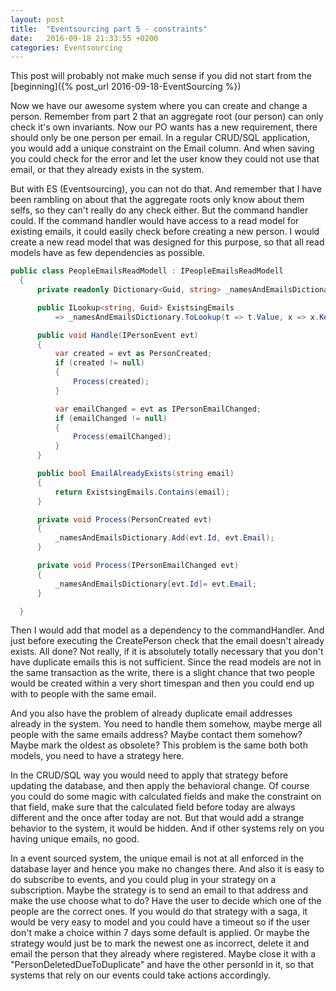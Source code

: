 ```yaml
---
layout: post
title:  "Eventsourcing part 5 - constraints"
date:   2016-09-18 21:33:55 +0200
categories: Eventsourcing
---
```

This post will probably not make much sense if you did not start from the [beginning]({% post_url 2016-09-18-EventSourcing %})

Now we have our awesome system where you can create and change a person. Remember from part 2 that an aggregate root (our person) can only check it's own invariants. Now our PO wants has a new requirement, there should only be one person per email.
In a regular CRUD/SQL application, you would add a unique constraint on the Email column. And when saving you could check for the error and let the user know they could not use that email, or that they already exists in the system.

But with ES (Eventsourcing), you can not do that. And remember that I have been rambling on about that the aggregate roots only know about them selfs, so they can't really do any check either. But the command handler could. If the command handler would have access to a read model for existing emails, it could easily check before creating a new person.
I would create a new read model that was designed for this purpose, so that all read models have as few dependencies as possible.

```cs
public class PeopleEmailsReadModell : IPeopleEmailsReadModell
  {
      private readonly Dictionary<Guid, string> _namesAndEmailsDictionary = new Dictionary<Guid, string>();

      public ILookup<string, Guid> ExistsingEmails
          => _namesAndEmailsDictionary.ToLookup(t => t.Value, x => x.Key);

      public void Handle(IPersonEvent evt)
      {
          var created = evt as PersonCreated;
          if (created != null)
          {
              Process(created);
          }

          var emailChanged = evt as IPersonEmailChanged;
          if (emailChanged != null)
          {
              Process(emailChanged);
          }
      }

      public bool EmailAlreadyExists(string email)
      {
          return ExistsingEmails.Contains(email);
      }

      private void Process(PersonCreated evt)
      {
          _namesAndEmailsDictionary.Add(evt.Id, evt.Email);
      }

      private void Process(IPersonEmailChanged evt)
      {
          _namesAndEmailsDictionary[evt.Id]= evt.Email;
      }

  }
```

Then I would add that model as a dependency to the commandHandler.
And just before executing the CreatePerson check that the email doesn't already exists.
All done? Not really, if it is absolutely totally necessary that you don't have duplicate emails this is not sufficient. Since the read models are not in the same transaction as the write, there is a slight chance that two people would be created within a very short timespan and then you could end up with to people with the same email.

And you also have the problem of already duplicate email addresses already in the system. You need to handle them somehow, maybe merge all people with the same emails address? Maybe contact them somehow? Maybe mark the oldest as obsolete?  This problem is the same both both models, you need to have a strategy here.

In the CRUD/SQL way you would need to apply that strategy before updating the database, and then apply the behavioral change. Of course you could do some magic with calculated fields and make the constraint on that field, make sure that the calculated field before today are always different and the once after today are not. But that would add a strange behavior to the system, it would be hidden. And if other systems rely on you having unique emails, no good.

In a event sourced system, the unique email is not at all enforced in the database layer and hence you make no changes there. And also it is easy to do subscribe to events, and you could plug in your strategy on a subscription.
Maybe the strategy is to send an email to that address and make the use choose what to do? Have the user to decide which one of the people are the correct ones. If you would do that strategy with a saga, it would be very easy to model and you could have a timeout so if the user don't make a choice within 7 days some default is applied. Or maybe the strategy would just be to mark the newest one as incorrect, delete it and email the person that they already where registered. Maybe close it with a "PersonDeletedDueToDuplicate" and have the other personId in it, so that systems that rely on our events could take actions accordingly.
